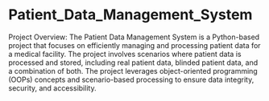 # Patient_Data_Management_System

Project Overview:
The Patient Data Management System is a Python-based project that focuses on efficiently managing and processing patient data for a medical facility. The project involves scenarios where patient data is processed and stored, including real patient data, blinded patient data, and a combination of both. The project leverages object-oriented programming (OOPs) concepts and scenario-based processing to ensure data integrity, security, and accessibility.

